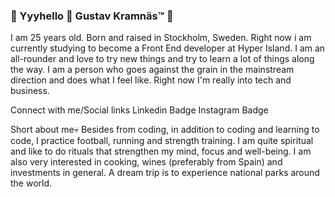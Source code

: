 ### 🌟 Yyyhello 👋 Gustav Kramnäs™️ 🌟
I am 25 years old. Born and raised in Stockholm, Sweden. Right now i am currently studying to become a Front End developer at Hyper Island. I am an all-rounder and love to try new things and try to learn a lot of things along the way. I am a person who goes against the grain in the mainstream direction and does what I feel like. Right now I'm really into tech and business.

Connect with me/Social links
Linkedin Badge Instagram Badge

Short about me💀
Besides from coding, in addition to coding and learning to code, I practice football, running and strength training. I am quite spiritual and like to do rituals that strengthen my mind, focus and well-being. I am also very interested in cooking, wines (preferably from Spain) and investments in general. A dream trip is to experience national parks around the world.







<!--
**gustavkramnas/gustavkramnas** is a ✨ _special_ ✨ repository because its `README.md` (this file) appears on your GitHub profile.

Here are some ideas to get you started:

- 🔭 I’m currently working on ...
- 🌱 I’m currently learning ...
- 👯 I’m looking to collaborate on ...
- 🤔 I’m looking for help with ...
- 💬 Ask me about ...
- 📫 How to reach me: ...
- 😄 Pronouns: ...
- ⚡ Fun fact: ...
-->
